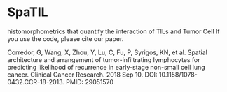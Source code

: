 # SpaTIL
histomorphometrics that quantify the interaction of TILs and Tumor Cell
If you use the code, please cite our paper.

Corredor, G, Wang, X, Zhou, Y, Lu, C, Fu, P, Syrigos, KN, et al. Spatial architecture and arrangement of tumor-infiltrating lymphocytes for predicting likelihood of recurrence in early-stage non-small cell lung cancer. Clinical Cancer Research. 2018 Sep 10. DOI: 10.1158/1078-0432.CCR-18-2013. PMID: 29051570

